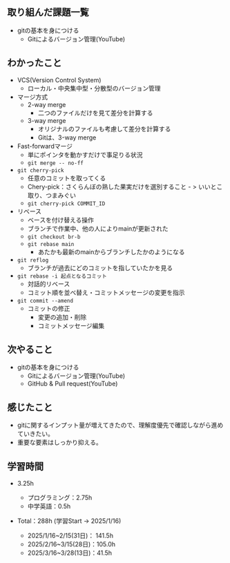 ## 取り組んだ課題一覧
- gitの基本を身につける
  - Gitによるバージョン管理(YouTube)
## わかったこと
- VCS(Version Control System)
  - ローカル・中央集中型・分散型のバージョン管理
- マージ方式
  - 2-way merge
    - 二つのファイルだけを見て差分を計算する
  - 3-way merge
    - オリジナルのファイルも考慮して差分を計算する
    - Gitは、3-way merge
- Fast-forwardマージ
    - 単にポインタを動かすだけで事足りる状況
    - `git merge -- no-ff`
- `git cherry-pick`
    - 任意のコミットを取ってくる
    - Chery-pick：さくらんぼの熟した果実だけを選別すること - > いいとこ取り、つまみぐい
    - `git cherry-pick COMMIT_ID`
- リベース
    - ベースを付け替える操作
    - ブランチで作業中、他の人によりmainが更新された
    - `git checkout br-b`
    - `git rebase main`
        - あたかも最新のmainからブランチしたかのようになる
- `git reflog`
  - ブランチが過去にどのコミットを指していたかを見る
- `git rebase -i 起点となるコミット`
  - 対話的リベース
  - コミット順を並べ替え・コミットメッセージの変更を指示
- `git commit --amend`
  - コミットの修正
    - 変更の追加・削除
    - コミットメッセージ編集
## 次やること
- gitの基本を身につける
  - Gitによるバージョン管理(YouTube)
  - GitHub & Pull request(YouTube)
## 感じたこと
- gitに関するインプット量が増えてきたので、理解度優先で確認しながら進めていきたい。
- 重要な要素はしっかり抑える。
## 学習時間
- 3.25h
  - プログラミング：2.75h
  - 中学英語：0.5h

- Total：288h (学習Start → 2025/1/16)
  - 2025/1/16~2/15(31日)： 141.5h
  - 2025/2/16~3/15(28日)：105.0h
  - 2025/3/16~3/28(13日)：41.5h
